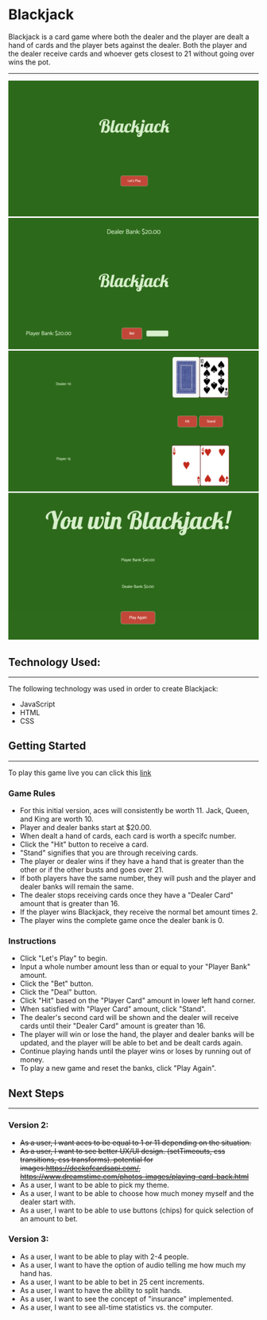 # Blackjack

Blackjack is a card game where both the dealer and the player are dealt a hand of cards and the player bets against the dealer. Both the player and the dealer receive cards and whoever gets closest to 21 without going over wins the pot.

---

![phase1](./images/phase1.png)
![phase2](./images/phase2.png)
![phase3](./images/phase3.png)
![phase4](./images/phase4.png)

## Technology Used:

---

The following technology was used in order to create Blackjack:

- JavaScript
- HTML
- CSS

## Getting Started

---

To play this game live you can click this [link](https://paulseabrook.github.io/blackjack/)

### Game Rules

- For this initial version, aces will consistently be worth 11. Jack, Queen, and King are worth 10.
- Player and dealer banks start at $20.00.
- When dealt a hand of cards, each card is worth a specifc number.
- Click the "Hit" button to receive a card.
- "Stand" signifies that you are through receiving cards.
- The player or dealer wins if they have a hand that is greater than the other or if the other busts and goes over 21.
- If both players have the same number, they will push and the player and dealer banks will remain the same.
- The dealer stops receiving cards once they have a "Dealer Card" amount that is greater than 16.
- If the player wins Blackjack, they receive the normal bet amount times 2.
- The player wins the complete game once the dealer bank is 0.

### Instructions

- Click "Let's Play" to begin.
- Input a whole number amount less than or equal to your "Player Bank" amount.
- Click the "Bet" button.
- Click the "Deal" button.
- Click "Hit" based on the "Player Card" amount in lower left hand corner.
- When satisfied with "Player Card" amount, click "Stand".
- The dealer's second card will be shown and the dealer will receive cards until their "Dealer Card" amount is greater than 16.
- The player will win or lose the hand, the player and dealer banks will be updated, and the player will be able to bet and be dealt cards again.
- Continue playing hands until the player wins or loses by running out of money.
- To play a new game and reset the banks, click "Play Again".

## Next Steps

---

### Version 2:

- ~~As a user, I want aces to be equal to 1 or 11 depending on the situation.~~
- ~~As a user, I want to see better UX/UI design. (setTimeouts, css transitions, css transforms). potential for images:https://deckofcardsapi.com/, https://www.dreamstime.com/photos-images/playing-card-back.html~~
- As a user, I want to be able to pick my theme.
- As a user, I want to be able to choose how much money myself and the dealer start with.
- As a user, I want to be able to use buttons (chips) for quick selection of an amount to bet.

### Version 3:

- As a user, I want to be able to play with 2-4 people.
- As a user, I want to have the option of audio telling me how much my hand has.
- As a user, I want to be able to bet in 25 cent increments.
- As a user, I want to have the ability to split hands.
- As a user, I want to see the concept of "insurance" implemented.
- As a user, I want to see all-time statistics vs. the computer.
